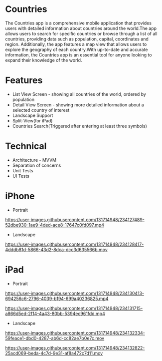 # Countries

The Countries app is a comprehensive mobile application that provides users with detailed information about countries around the world.The app allows users to search for specific countries or browse through a list of all countries, providing data such as population, capital, coordinates and region. Additionally, the app features a map view that allows users to explore the geography of each country.With up-to-date and accurate information, the Countries app is an essential tool for anyone looking to expand their knowledge of the world.

# Features

* List View Screen - showing all countries of the world, ordered by population
* Detail View Screen - showing more detailed information about a selected country of interest
* Landscape Support
* Split-View(for iPad)
* Countries Search(Triggered after entering at least three symbols)

# Technical

* Architecture - MVVM
* Separation of concerns
* Unit Tests
* UI Tests

# iPhone
* Portrait

https://user-images.githubusercontent.com/131714948/234127489-52dbe930-1ae9-4ded-ace8-17647c0fd097.mp4

* Landscape

https://user-images.githubusercontent.com/131714948/234128417-4dddb81d-5866-43d2-8dca-dcc3d635566b.mov

# iPad
* Portrait

https://user-images.githubusercontent.com/131714948/234130413-694256c6-2796-4039-b194-699a40236825.mp4

https://user-images.githubusercontent.com/131714948/234131715-a866d5ed-2f14-4a43-80bb-5394ec961fdd.mp4

* Landscape

https://user-images.githubusercontent.com/131714948/234132334-59feace1-dbd0-4287-ab6d-cc82ae7b0e7c.mov

https://user-images.githubusercontent.com/131714948/234132822-25acd069-beda-4c7d-9e31-af8a472c7d11.mov





